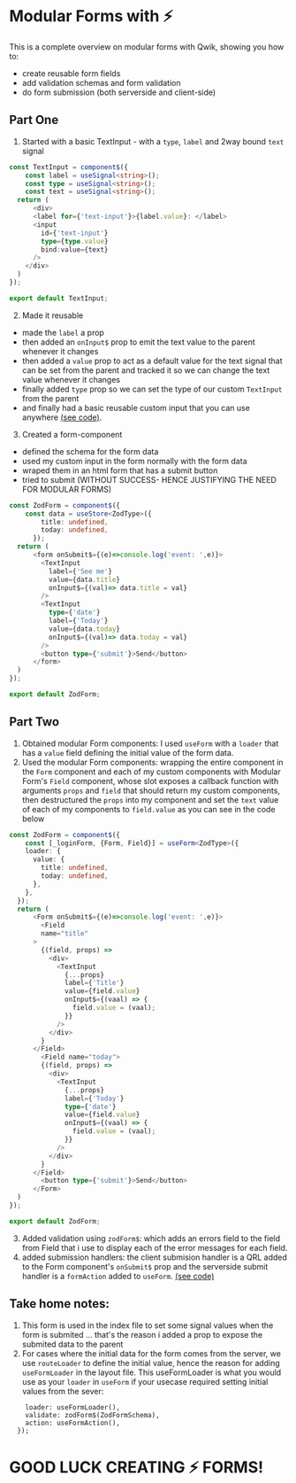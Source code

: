 
# Modular Forms with ⚡️

This is a complete overview on modular forms with Qwik, showing you how to:
- create reusable form fields
- add validation schemas and form validation
- do form submission (both serverside and client-side)

## Part One
1. Started with a basic TextInput - with a `type`, `label` and 2way bound `text` signal
```ts
const TextInput = component$({
    const label = useSignal<string>();
    const type = useSignal<string>();
    const text = useSignal<string>();
  return (
      <div>
      <label for={'text-input'}>{label.value}: </label>
      <input
        id={'text-input'}
        type={type.value}
        bind:value={text}
      />
    </div>
  )
});

export default TextInput;
```
2. Made it reusable  
- made the `label` a prop 
- then added an `onInput$` prop to emit the text value to the parent whenever it changes 
- then added a `value` prop to act as a default value for the text signal that can be set from the parent and tracked it so we can change the text value whenever it changes
- finally added `type` prop so we can set the type of our custom `TextInput` from the parent 
- and finally had a basic reusable custom input that you can use anywhere [(see code)](https://github.com/Jitpomi/zod-form-demo/blob/main/src/components/TextInput/index.tsx).
3. Created a form-component
- defined the schema for the form data
- used my custom input in the form normally with the form data
- wraped them in an html form that has a submit button
- tried to submit 
(WITHOUT SUCCESS- HENCE JUSTIFYING THE NEED FOR MODULAR FORMS) 
```ts
const ZodForm = component$({
    const data = useStore<ZodType>({
        title: undefined,
        today: undefined,
      });
  return (
      <form onSubmit$={(e)=>console.log('event: ',e)}>
        <TextInput
          label={'See me'}
          value={data.title}
          onInput$={(val)=> data.title = val}
        />
        <TextInput
          type={'date'}
          label={'Today'}
          value={data.today}
          onInput$={(val)=> data.today = val}
        />
        <button type={'submit'}>Send</button>
      </form>
  )
});

export default ZodForm;
```
## Part Two
1. Obtained modular Form components: I used `useForm` with a `loader` that has a `value` field defining the initial value of the form data.
2. Used the modular Form components: wrapping the entire component in the `Form` component and each of my custom components with Modular Form's `Field` component, whose slot exposes a callback function with arguments `props` and `field` that should return my custom components, then destructured the `props` into my component and set the `text` value of each of my components to `field.value`  as you can see in the code below

```ts
const ZodForm = component$({
    const [_loginForm, {Form, Field}] = useForm<ZodType>({
    loader: {
      value: {
        title: undefined,
        today: undefined,
      },
    },
  });
  return (
      <Form onSubmit$={(e)=>console.log('event: ',e)}>
        <Field
        name="title"
      >
        {(field, props) =>
          <div>
            <TextInput
              {...props}
              label={'Title'}
              value={field.value}
              onInput$={(vaal) => {
                field.value = (vaal);
              }}
            />
          </div>
        }
      </Field>
        <Field name="today">
        {(field, props) =>
          <div>
            <TextInput
              {...props}
              label={'Today'}
              type={'date'}
              value={field.value}
              onInput$={(vaal) => {
                field.value = (vaal);
              }}
            />
          </div>
        }
      </Field>
        <button type={'submit'}>Send</button>
      </Form>
  )
});

export default ZodForm;
```
3. Added validation using `zodForm$`: which adds an errors field to the field from Field that i use to display each of the error messages for each field.
4. added submission handlers: the client submision handler  is a QRL added to the Form component's `onSubmit$` prop and the serverside submit handler is a `formAction` added to `useForm`. [(see code)](https://github.com/Jitpomi/zod-form-demo/blob/main/src/components/ZodForm/index.tsx)

## Take home notes: 
1. This form is used in the index file to set some signal values when the form is submited ... that's the reason i added a prop to expose the submited data to the parent
2. For cases where the initial data for the form comes from the server, we use `routeLoader` to define the initial value, hence the reason for adding `useFormLoader` in the layout file. This useFormLoader is what you would use as your `loader` in `useForm` if your usecase required setting initial values from the sever: 
```const [_loginForm, {Form, Field}] = useForm<ZodType>({
    loader: useFormLoader(),
    validate: zodForm$(ZodFormSchema),
    action: useFormAction(),
  });
```
# GOOD LUCK CREATING ⚡️ FORMS!
